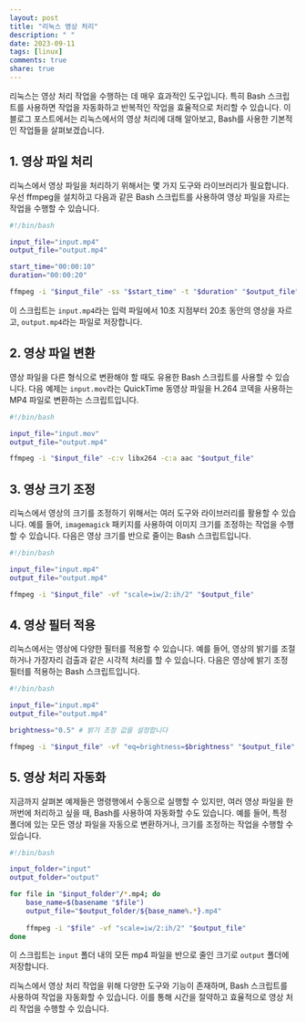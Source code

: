 ```yaml
---
layout: post
title: "리눅스 영상 처리"
description: " "
date: 2023-09-11
tags: [linux]
comments: true
share: true
---
```


리눅스는 영상 처리 작업을 수행하는 데 매우 효과적인 도구입니다. 특히 Bash 스크립트를 사용하면 작업을 자동화하고 반복적인 작업을 효율적으로 처리할 수 있습니다. 이 블로그 포스트에서는 리눅스에서의 영상 처리에 대해 알아보고, Bash를 사용한 기본적인 작업들을 살펴보겠습니다.

## 1. 영상 파일 처리

리눅스에서 영상 파일을 처리하기 위해서는 몇 가지 도구와 라이브러리가 필요합니다. 우선 ffmpeg을 설치하고 다음과 같은 Bash 스크립트를 사용하여 영상 파일을 자르는 작업을 수행할 수 있습니다.

```bash
#!/bin/bash

input_file="input.mp4"
output_file="output.mp4"

start_time="00:00:10"
duration="00:00:20"

ffmpeg -i "$input_file" -ss "$start_time" -t "$duration" "$output_file"
```

이 스크립트는 `input.mp4`라는 입력 파일에서 10초 지점부터 20초 동안의 영상을 자르고, `output.mp4`라는 파일로 저장합니다.

## 2. 영상 파일 변환

영상 파일을 다른 형식으로 변환해야 할 때도 유용한 Bash 스크립트를 사용할 수 있습니다. 다음 예제는 `input.mov`라는 QuickTime 동영상 파일을 H.264 코덱을 사용하는 MP4 파일로 변환하는 스크립트입니다.

```bash
#!/bin/bash

input_file="input.mov"
output_file="output.mp4"

ffmpeg -i "$input_file" -c:v libx264 -c:a aac "$output_file"
```

## 3. 영상 크기 조정

리눅스에서 영상의 크기를 조정하기 위해서는 여러 도구와 라이브러리를 활용할 수 있습니다. 예를 들어, `imagemagick` 패키지를 사용하여 이미지 크기를 조정하는 작업을 수행할 수 있습니다. 다음은 영상 크기를 반으로 줄이는 Bash 스크립트입니다.

```bash
#!/bin/bash

input_file="input.mp4"
output_file="output.mp4"

ffmpeg -i "$input_file" -vf "scale=iw/2:ih/2" "$output_file"
```

## 4. 영상 필터 적용

리눅스에서는 영상에 다양한 필터를 적용할 수 있습니다. 예를 들어, 영상의 밝기를 조절하거나 가장자리 검출과 같은 시각적 처리를 할 수 있습니다. 다음은 영상에 밝기 조정 필터를 적용하는 Bash 스크립트입니다.

```bash
#!/bin/bash

input_file="input.mp4"
output_file="output.mp4"

brightness="0.5" # 밝기 조정 값을 설정합니다

ffmpeg -i "$input_file" -vf "eq=brightness=$brightness" "$output_file"
```

## 5. 영상 처리 자동화

지금까지 살펴본 예제들은 명령행에서 수동으로 실행할 수 있지만, 여러 영상 파일을 한꺼번에 처리하고 싶을 때, Bash를 사용하여 자동화할 수도 있습니다. 예를 들어, 특정 폴더에 있는 모든 영상 파일을 자동으로 변환하거나, 크기를 조정하는 작업을 수행할 수 있습니다.

```bash
#!/bin/bash

input_folder="input"
output_folder="output"

for file in "$input_folder"/*.mp4; do
    base_name=$(basename "$file")
    output_file="$output_folder/${base_name%.*}.mp4"
    
    ffmpeg -i "$file" -vf "scale=iw/2:ih/2" "$output_file"
done
```

이 스크립트는 `input` 폴더 내의 모든 mp4 파일을 반으로 줄인 크기로 `output` 폴더에 저장합니다.

리눅스에서 영상 처리 작업을 위해 다양한 도구와 기능이 존재하며, Bash 스크립트를 사용하여 작업을 자동화할 수 있습니다. 이를 통해 시간을 절약하고 효율적으로 영상 처리 작업을 수행할 수 있습니다.